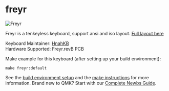 # freyr

![Freyr](https://i.imgur.com/MeOrzoI.jpg)

Freyr is a tenkeyless keyboard, support ansi and iso layout. 
[Full layout here](http://www.keyboard-layout-editor.com/#/gists/438ef0c58c46ec28c80d9894ffcff177)

Keyboard Maintainer: [HnahKB](https://github.com/vuhopkep)  
Hardware Supported: Freyr.revB PCB

Make example for this keyboard (after setting up your build environment):

    make freyr:default

See the [build environment setup](https://docs.qmk.fm/#/getting_started_build_tools) and the [make instructions](https://docs.qmk.fm/#/getting_started_make_guide) for more information. Brand new to QMK? Start with our [Complete Newbs Guide](https://docs.qmk.fm/#/newbs).
